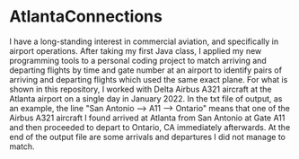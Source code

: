 # AtlantaConnections
I have a long-standing interest in commercial aviation, and specifically in airport operations. After taking my first Java class, I applied my new programming tools to a personal coding project to match arriving and departing flights by time and gate number at an airport to identify pairs of arriving and departing flights which used the same exact plane. For what is shown in this repository, I worked with Delta Airbus A321 aircraft at the Atlanta airport on a single day in January 2022. In the txt file of output, as an example, the line "San Antonio --> A11 --> Ontario" means that one of the Airbus A321 aircraft I found arrived at Atlanta from San Antonio at Gate A11 and then proceeded to depart to Ontario, CA immediately afterwards. At the end of the output file are some arrivals and departures I did not manage to match.
